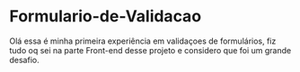 # Formulario-de-Validacao
Olá essa é minha primeira experiência em validaçoes de formulários, fiz tudo oq sei na parte Front-end desse projeto e considero que foi um grande desafio. 
